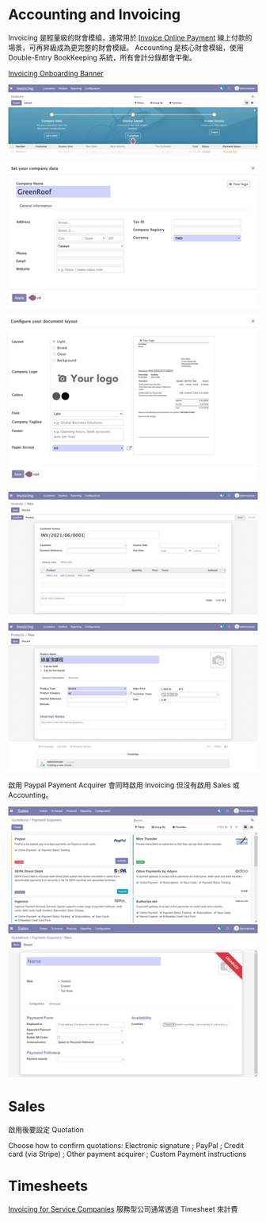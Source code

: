 # Accounting and Invoicing

Invoicing 是輕量級的財會模組，通常用於 [Invoice Online Payment](https://www.odoo.com/documentation/14.0/applications/finance/accounting/receivables/customer_payments/online_payment.html) 線上付款的場景，可再昇級成為更完整的財會模組。
Accounting 是核心財會模組，使用 Double-Entry BookKeeping 系統，所有會計分錄都會平衡。

[Invoicing Onboarding Banner](https://www.odoo.com/documentation/14.0/applications/finance/accounting/getting_started/initial_configuration/setup.html#invoicing-onboarding-banner)

![Invoicing Onboarding Banner](img/invoice-banner.png "Invoicing Onboarding Banner")

![Invoicing Onboarding Company](img/invoice-company.png "Invoicing Onboarding Company")

![Invoicing Onboarding Document](img/invoice-doc.png "Invoicing Onboarding Document")

![Invoicing Onboarding Create](img/invoice-create.png "Invoicing Onboarding Create")

![Invoicing Customers Products](img/invoice-product.png "Invoicing Customers Products")


啟用 Paypal Payment Acquirer 會同時啟用 Invoicing 但沒有啟用 Sales 或 Accounting。

![Payment Acquirers Available](img/payment-acquirer.png "Payment Acquirers Available")
![Payment Acquirer Addings](img/acquirer-new.png "Payment Acquirers Adding")

# Sales

啟用後要設定 Quotation

Choose how to confirm quotations: Electronic signature ; PayPal ; Credit card (via Stripe) ; Other payment acquirer ; Custom Payment instructions

# Timesheets

[Invoicing for Service Companies](https://www.youtube.com/watch?v=ZTMUeHUZKVI) 服務型公司通常透過 Timesheet 來計費

